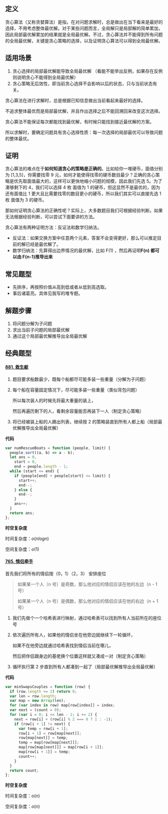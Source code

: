 ## 定义

贪心算法（又称贪婪算法）是指，在对问题求解时，总是做出在当下看来是最好的选择，不用考虑整体最优解。对于某些问题而言，全局解只是局部解的简单累加，因此局部最优解累加的结果就是全局最优解。不过，贪心算法并不能得到所有问题的全局最优解，关键是贪心策略的选择，以及证明贪心算法可以得到全局最优解。

## 适用场景

1. 贪心选择的局部最优解能导致全局最优解 （看能不能举出反例，如果存在反例则说明贪心不能得到全局最优解）
2. 贪心策略无后效性，即当前贪心选择不会影响以后的状态，只与当前状态有关。

贪心算法在进行求解时，总是根据已知信息做出当前看起来最好的选择。

不追求整体最优而是局部最优解，并且作出选择之后不能回溯回来改变这次选择。

贪心算法不能保证每次都能找到最优解，有时候只能找到接近最优解的方案。

所以求解时，要确定问题具有贪心选择性质：每一次选择的局部最优可以导致问题的整体最优。

## 证明

贪心算法的难点在于**如何知道贪心的策略是正确的**。比如给你一堆硬币，面值分别为 [1,3,5]，你需要找零 9 元，如何才能使得找零的硬币数目最少？正确的贪心策略是优先取面值最大的，这样可以更快地缩小问题的规模，因此我们先选 5。为了凑够剩下的 4，我们可以选择 4 枚 面值为 1 的硬币，但这显然不是最优的，因为还有面值比 1 更大且比需要找零的数目更小的硬币，所以我们其实可以直接先选 1 枚 面值为 3 的硬币。

那如何证明贪心算法的正确性呢？实际上，大多数题目我们可根据经验判断。如果无法根据经验判断，可以尝试下面要讲的方法。

贪心算法有两种证明方法：反证法和数学归纳法。

- 反证法：如果交换方案中任意两个元素，答案不会变得更好，那么可以推定目前的解已经是最优解了。
- 数学归纳法：先算得出边界情况的最优解，比如 F(1) ，然后再证明**F(n) 都可以由 F(n-1)推导出来**

## 常见题型

- 先排序，再按照价值从高到低或者从低到高选取。
- 事后诸葛亮。具体见我写的堆专题。

## 解题步骤

1. 将问题分解为子问题
2. 求出当前子问题的局部最优解
3. 通过这个局部最优解推导出全局最优解

## 经典题型

#### [881. 救生艇](https://leetcode-cn.com/problems/boats-to-save-people/)

1. 题目要求船数最少，既每个船都尽可能多装一些重量（分解为子问题）

2. 每个船在容量固定情况下，尽可能多装一些重量（类似背包问题）

   所以每次装人的时候先将最大重量的装上，

   然后再遍历剩下的人，看剩余容量能否再装下一人（制定贪心策略）

3. 将已经被装上船的人踢出列表，继续按 2 的策略装直到所有人都上船（局部最优解推导出全局最优解）

**代码**

```js
var numRescueBoats = function (people, limit) {
  people.sort((a, b) => a - b);
  let ans = 0,
    start = 0,
    end = people.length - 1;
  while (start <= end) {
    if (people[end] + people[start] <= limit) {
      start++;
      end--;
    } else {
      end--;
    }
    ans++;
  }
  return ans;
};
```

**时空复杂度**

时间复杂度：$o(nlogn)$

空间复杂度：$o(1)$

#### [765. 情侣牵手](https://leetcode-cn.com/problems/couples-holding-hands/)

首先我们将所有的情侣按（0，1）（2，3） 安排座位

> 如果某一个人（n 号）是奇数，那么他对应的情侣应该在他的左边（n - 1 号）
>
> 如果某一个人（n 号）是偶数，那么他对应的情侣应该在他的右边（n + 1 号）

1. 我们先做个一个哈希表进行映射，通过哈希表可以找到所有人当前所在的座位号

2. 依次遍历所有人，如果他的情侣坐在他旁边就继续下一轮循环，

   如果不在他旁边就通过哈希表找到情侣当前在哪儿，

   然后把伴侣跟身边的基佬换个位置这样就又凑成一对（制定贪心策略）

3. 循环执行第 2 步直到所有人都凑到一起了（局部最优解推导出全局最优解）

**代码**

```js
var minSwapsCouples = function (row) {
  if (row.length <= 2) return 0;
  var len = row.length;
  var map = new Array(len);
  for (var index in row) map[row[index]] = index;
  var next = (count = 0);
  for (var i = 0; i <= len - 2; i += 2) {
    next = row[i] + (row[i] % 2 === 0 ? 1 : -1);
    if (row[i + 1] != next) {
      var temp = row[i + 1];
      row[i + 1] = row[map[next]];
      row[map[next]] = temp;
      temp = map[row[map[next]]];
      map[row[map[next]]] = map[row[i + 1]];
      map[row[i + 1]] = temp;
      count++;
    }
  }
  return count;
};
```

**时空复杂度**

时间复杂度：$o(n)$

空间复杂度：$o(n)$
